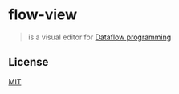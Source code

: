 # flow-view

> is a visual editor for [Dataflow programming][dataflow_wikipedia]

## License

[MIT](http://g14n.info/mit-license)

[dataflow_wikipedia]: https://en.wikipedia.org/wiki/Dataflow_programming "Dataflow programming"
